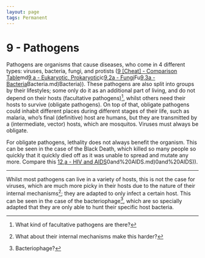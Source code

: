 ```yaml
---
layout: page
tags: Permanent 
---
```


# 9 - Pathogens

Pathogens are organisms that cause diseases, who come in 4 different types: viruses, bacteria, fungi, and protists ([9 [Cheat] - Comparison Table](9%20[Cheat]%20-%20Comparison%20Table.md)md[9,a - Eukaryotic, Prokaryotic](9,a%20-%20Eukaryotic,%20Prokaryotic.md)ic[9,2a - Fungi](9,2a%20-%20Fungi.md)Fu[9,3a - Bacteria](9,3a%20-%20Bacteria.md)Bacteria.md)Bacteria)). These pathogens are also split into groups by their lifestyles; some only do it as an additional part of living, and do not depend on their hosts (facultative pathogens)[^1], whilst others need their hosts to survive (obligate pathogens). On top of that, obligate pathogens could inhabit different places during different stages of their life, such as malaria, who’s final (definitive) host are humans, but they are transmitted by a (intermediate, vector) hosts, which are mosquitos. Viruses must always be obligate.

For obligate pathogens, lethality does not always benefit the organism. This can be seen in the case of the Black Death, which killed so many people so quickly that it quickly died off as it was unable to spread and mutate any more. Compare this [12,a - HIV and AIDS](12,a%20-%20HIV%20and%20AIDS.md)0and%20AIDS.md)0and%20AIDS)). 

---

Whilst most pathogens can live in a variety of hosts, this is not the case for viruses, which are much more picky in their hosts due to the nature of their internal mechanisms[^3]; they are adapted to only infect a certain host. This can be seen in the case of the bacteriophage[^4], which are so specially adapted that they are only able to hunt their specific host bacteria.

[^1]: What kind of facultative pathogens are there?
[^2]: Do all pathogens become more and more mild over time?  Would this happen to malaria and other deadly pathogens?
[^3]: What about their internal mechanisms make this harder?
[^4]: Bacteriophage?